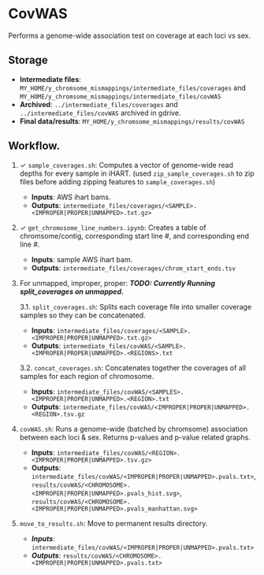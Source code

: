 # CovWAS
Performs a genome-wide association test on coverage at each loci vs sex.

## Storage
- **Intermediate files**: ```MY_HOME/y_chromsome_mismappings/intermediate_files/coverages``` and ```MY_HOME/y_chromsome_mismappings/intermediate_files/covWAS```
- **Archived**: ```../intermediate_files/coverages``` and ```../intermediate_files/covWAS``` archived in gdrive.
- **Final data/results**: ```MY_HOME/y_chromsome_mismappings/results/covWAS```


## Workflow.

1. ✓ ```sample_coverages.sh```: Computes a vector of genome-wide read depths for every sample in iHART. (used ```zip_sample_coverages.sh``` to zip files before adding zipping features to ```sample_coverages.sh```) 
    - **Inputs**: AWS ihart bams.
    - **Outputs**: ```intermediate_files/coverages/<SAMPLE>.<IMPROPER|PROPER|UNMAPPED>.txt.gz>```


2.  ✓ ```get_chromosome_line_numbers.ipynb```: Creates a table of chromsome/contig, corresponding start line #, and corresponding end line #. 
    - **Inputs**: sample AWS ihart bam.
    - **Outputs**: ```intermediate_files/coverages/chrom_start_ends.tsv```

3. For unmapped, improper, proper: ***TODO: Currently Running split_coverages on unmapped.***

   3.1.  ```split_coverages.sh```: Splits each coverage file into smaller coverage samples so they can be concatenated.
   - **Inputs**: ```intermediate_files/coverages/<SAMPLE>.<IMPROPER|PROPER|UNMAPPED>.txt.gz>```
   - **Outputs**: ```intermediate_files/covWAS/<SAMPLE>.<IMPROPER|PROPER|UNMAPPED>.<REGIONS>.txt```

   3.2. ```concat_coverages.sh```: Concatenates together the coverages of all samples for each region of chromosome.
   - **Inputs**: ```intermediate_files/covWAS/<SAMPLES>.<IMPROPER|PROPER|UNMAPPED>.<REGION>.txt```
   - **Outputs**: ```intermediate_files/covWAS/<IMPROPER|PROPER|UNMAPPED>.<REGION>.tsv.gz```


4.  ```covWAS.sh```: Runs a genome-wide (batched by chromsome) association between each loci & sex. Returns p-values and p-value related graphs.
    - **Inputs**: ```intermediate_files/covWAS/<REGION>.<IMPROPER|PROPER|UNMAPPED>.tsv.gz>```
    - **Outputs**:  ```intermediate_files/covWAS/<IMPROPER|PROPER|UNMAPPED>.pvals.txt>```, ```results/covWAS/<CHROMOSOME>.<IMPROPER|PROPER|UNMAPPED>.pvals_hist.svg>```, ```results/covWAS/<CHROMOSOME>.<IMPROPER|PROPER|UNMAPPED>.pvals_manhattan.svg>```
    
    
5. ```move_to_results.sh```: Move to permanent results directory.
    - ***Inputs***: ```intermediate_files/covWAS/<IMPROPER|PROPER|UNMAPPED>.pvals.txt>```
    - ***Outputs***: ```results/covWAS/<CHROMOSOME>.<IMPROPER|PROPER|UNMAPPED>.pvals.txt>```